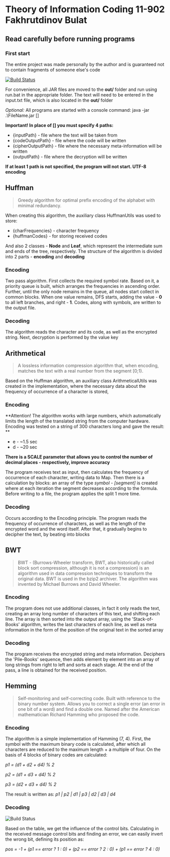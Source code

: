 # Theory of Information Coding 11-902 Fakhrutdinov Bulat
## Read carefully before running programs
### First start

The entire project was made personally by the author and is guaranteed not to contain fragments of someone else's code

[![Build Status](https://travis-ci.org/joemccann/dillinger.svg?branch=master)](https://github.com/Korjick)

For convenience, all JAR files are moved to the **out/** folder and run using run.bat in the appropriate folder.
The text will need to be entered in the input.txt file, which is also located in the **out/** folder

*Optional:* All programs are started with a console command: java -jar .\FileName.jar []

**Important! In place of [] you must specify 4 paths:**

- {inputPath} - file where the text will be taken from
- {codeOutputPath} - file where the code will be written
- {cipherOutputPath} - file where the necessary meta-information will be written
- {outputPath} - file where the decryption will be written

**If at least 1 path is not specified, the program will not start. UTF-8 encoding**

## Huffman

> Greedy algorithm for optimal prefix encoding of the alphabet with minimal redundancy.

When creating this algorithm, the auxiliary class HuffmanUtils was used to store:

- {charFrequencies} - character frequency
- {huffmanCodes} - for storing received codes

And also 2 classes - **Node** and **Leaf**, which represent the intermediate sum and ends of the tree, respectively.
The structure of the algorithm is divided into 2 parts - **encoding** and **decoding**

### Encoding

Two pass algorithm. First collects the required symbol rate. Based on it, a priority queue is built,
which arranges the frequencies in ascending order. Further, until the only node remains in the queue, all nodes start
collect in common blocks. When one value remains, DFS starts, adding the value - **0** to all left branches,
and right - **1**. Codes, along with symbols, are written to the output file.

### Decoding

The algorithm reads the character and its code, as well as the encrypted string. Next, decryption is performed by the value key

## Arithmetical

>A lossless information compression algorithm that, when encoding, matches the text with a real number from the segment [0;1).

Based on the Huffman algorithm, an auxiliary class ArithmeticalUtils was created in the implementation,
where the necessary data about the frequency of occurrence of a character is stored,

### Encoding

**Attention! The algorithm works with large numbers, which automatically limits the length of the translated string
from the computer hardware. Encoding was tested on a string of 300 characters long and gave the result: **
- e - ~1.5 sec
- d - ~20 sec

**There is a SCALE parameter that allows you to control the number of decimal places - respectively,
improve accuracy**

The program receives text as input, then calculates the frequency of occurrence of each character,
writing data to Map. Then there is a calculation by blocks: an array of the type *symbol - [segment]* is created
where at each iteration the segment decreases according to the formula. Before writing to a file, the program
applies the split 1 more time.

### Decoding

Occurs according to the Encoding principle. The program reads the frequency of occurrence of characters, as well as the length of the encrypted word
and the word itself. After that, it gradually begins to decipher the text, by beating into blocks


## BWT

> BWT - (Burrows-Wheeler transform, BWT, also historically called block sort compression, although it is not a compression) is an algorithm used in data compression techniques to transform the original data. BWT is used in the bzip2 archiver. The algorithm was invented by Michael Burrows and David Wheeler.

### Encoding

The program does not use additional classes, in fact it only reads the text, creating an array
long number of characters of this text, and shifting each line. The array is then sorted into the output array,
using the 'Stack-of-Books' algorithm, writes
the last characters of each line, as well as meta information in the form of the position of the original text in the sorted array

### Decoding

The program receives the encrypted string and meta information. Deciphers the 'Pile-Books' sequence, then adds element by element
into an array of long strings from right to left and sorts at each stage. At the end of the pass, a line is obtained for the received position.

## Hemming

> Self-monitoring and self-correcting code. Built with reference to the binary number system. Allows you to correct a single error (an error in one bit of a word) and find a double one. Named after the American mathematician Richard Hamming who proposed the code.

### Encoding

The algorithm is a simple implementation of Hamming (7, 4). First, the symbol with the maximum binary code is calculated,
after which all characters are reduced to the maximum length + a multiple of four. On the basis of 4 blocks of binary codes are calculated:

*p1 = (d1 + d2 + d4) % 2*

*p2 = (d1 + d3 + d4) % 2*

*p3 = (d2 + d3 + d4) % 2*

The result is written as: *p1 | p2 | d1 | p3 | d2 | d3 | d4*

### Decoding

![Build Status](https://i.imgur.com/H49iORT.png)

Based on the table, we get the influence of the control bits. Calculating in the received
message control bits and finding an error, we can easily invert the wrong bit,
defining its position as:

*pos = -1 + (p1 == error ? 1 : 0) + (p2 == error ? 2 : 0) + (p1 == error ? 4 : 0)*

